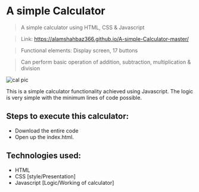 # A simple Calculator
> A simple calculator using HTML, CSS & Javascript

> Link: https://alamshahbaz366.github.io/A-simple-Calculator-master/

> Functional elements: Display screen, 17 buttons

> Can perform basic operation of addition, subtraction, multiplication & division

![cal pic](https://user-images.githubusercontent.com/88443812/128200960-50d50278-9253-4f9e-b6e1-e30f2b701a35.jpg)

This is a simple calculator functionality achieved using Javascript. The logic is very simple with the minimum lines of code possible.
 
## Steps to execute this calculator:
- Download the entire code 
- Open up the index.html.

## Technologies used: 
- HTML
- CSS [style/Presentation]
- Javascript [Logic/Working of calculator]
